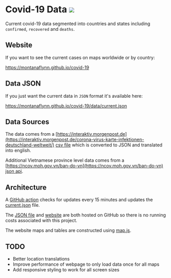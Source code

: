 # Covid-19 Data [![](https://github.com/montanaflynn/covid-19/workflows/Update/badge.svg)](https://github.com/montanaflynn/covid-19/actions)

Current covid-19 data segmented into countries and states including `confirmed`, `recovered` and `deaths`.

## Website

If you want to see the current cases on maps worldwide or by country:

https://montanaflynn.github.io/covid-19

## Data JSON

If you just want the current data in `JSON` format it's available here:

https://montanaflynn.github.io/covid-19/data/current.json

## Data Sources

The data comes from a [https://interaktiv.morgenpost.de](https://interaktiv.morgenpost.de/corona-virus-karte-infektionen-deutschland-weltweit/) [csv file](https://interaktiv.morgenpost.de/corona-virus-karte-infektionen-deutschland-weltweit/data/Coronavirus.current.v2.csv) which is converted to JSON and translated into english.

Additional Vietnamese province level data comes from a [https://ncov.moh.gov.vn/ban-do-vn](https://ncov.moh.gov.vn/ban-do-vn) [json api](https://maps.vnpost.vn/app/api/democoronas/).

## Architecture

A [GitHub action](https://github.com/montanaflynn/covid-19/blob/master/.github/workflows/main.yml) checks for updates every 15 minutes and updates the [current.json](https://raw.githubusercontent.com/montanaflynn/covid-19/master/data/current.json) file.

The [JSON file](https://montanaflynn.github.io/covid-19/data/current.json) and [website](https://montanaflynn.github.io/covid-19) are both hosted on GitHub so there is no running costs associated with this project.

The website maps and tables are constructed using [map.js](https://github.com/montanaflynn/covid-19/blob/master/assets/map.js).

## TODO

- Better location translations
- Improve performance of webpage to only load data once for all maps
- Add responsive styling to work for all screen sizes

